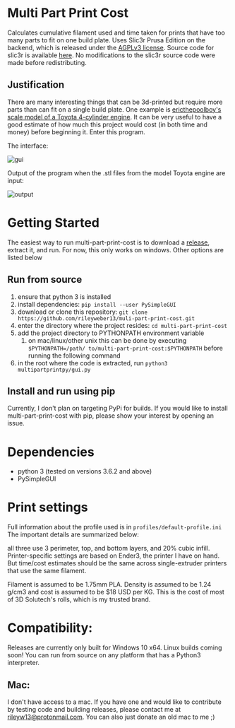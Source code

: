 # Multi Part Print Cost
Calculates cumulative filament used and time taken for prints that have too many
parts to fit on one build plate. Uses Slic3r Prusa Edition on the backend, which
is released under the [AGPLv3
license](https://github.com/prusa3d/PrusaSlicer/blob/7308017ee82abc725e5eb7aff26839d3e963b566/LICENSE).
Source code for slic3r is available
[here](https://github.com/prusa3d/PrusaSlicer). No modifications to the slic3r
source code were made before redistributing.

## Justification
There are many interesting things that can be 3d-printed but require more parts
than can fit on a single build plate. One example is [ericthepoolboy's scale
model of a Toyota 4-cylinder engine](https://www.thingiverse.com/thing:644933).
It can be very useful to have a good estimate of how much this project would
cost (in both time and money) before beginning it. Enter this program.

The interface:

![gui](https://i.imgur.com/xDfe0TM.png)

Output of the program when the .stl files from the model
Toyota engine are input:

![output](https://i.imgur.com/teOh64C.png)

# Getting Started
The easiest way to run multi-part-print-cost is to download a
[release](https://github.com/rileyweber13/muli-part-print-cost/releases),
extract it, and run. For now, this only works on windows. Other options are
listed below
## Run from source
 1. ensure that python 3 is installed
 1. install dependencies: `pip install --user PySimpleGUI`
 1. download or clone this repository: `git clone
    https://github.com/rileyweber13/muli-part-print-cost.git`
 1. enter the directory where the project resides: 
    `cd multi-part-print-cost`
 1. add the project directory to PYTHONPATH environment variable
    1. on mac/linux/other unix this can be done by executing `$PYTHONPATH=/path/ to/multi-part-print-cost:$PYTHONPATH`
       before running the following command
 1. in the root where the code is extracted, run `python3
    multipartprintpy/gui.py`
## Install and run using pip
Currently, I don't plan on targeting PyPi for builds. If you would like to
install multi-part-print-cost with pip, please show your interest by opening an
issue.

# Dependencies
 * python 3 (tested on versions 3.6.2 and above)
 * PySimpleGUI

# Print settings
Full information about the profile used is in `profiles/default-profile.ini`
The important details are summarized below:

all three use 3 perimeter, top, and bottom layers, and 20% cubic infill.
Printer-specific settings are based on Ender3, the printer I have on hand. But
time/cost estimates should be the same across single-extruder printers that use
the same filament.

Filament is assumed to be 1.75mm PLA. Density is assumed to be 1.24 g/cm3 and
cost is assumed to be $18 USD per KG. This is the cost of most of 3D Solutech's
rolls, which is my trusted brand.

# Compatibility:
Releases are currently only built for Windows 10 x64. Linux builds coming soon!
You can run from source on any platform that has a Python3 interpreter.
## Mac:
I don't have access to a mac. If you have one and would like to contribute by
testing code and building releases, please contact me at
rileyw13@protonmail.com. You can also just donate an old mac to me ;)

